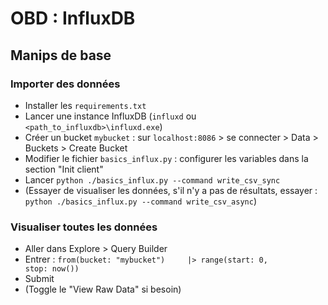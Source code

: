 # OBD : InfluxDB

## Manips de base
### Importer des données
- Installer les `requirements.txt` 
- Lancer une instance InfluxDB (`influxd` ou `<path_to_influxdb>\influxd.exe`)
- Créer un bucket `mybucket` : sur `localhost:8086` > se connecter > Data > Buckets > Create Bucket
- Modifier le fichier `basics_influx.py` : configurer les variables dans la section "Init client"
- Lancer `python ./basics_influx.py --command write_csv_sync`
- (Essayer de visualiser les données, s'il n'y a pas de résultats, essayer : `python ./basics_influx.py --command write_csv_async`)

### Visualiser toutes les données
- Aller dans Explore > Query Builder
- Entrer :
<code>from(bucket: "mybucket")
&nbsp;&nbsp;&nbsp;&nbsp;|> range(start: 0, stop: now())</code>
- Submit
- (Toggle le "View Raw Data" si besoin)